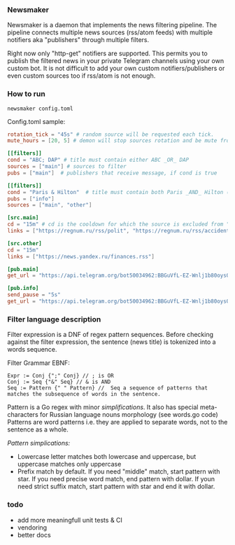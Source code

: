### Newsmaker

Newsmaker is a daemon that implements the news filtering pipeline. The pipeline connects multiple news sources (rss/atom feeds) with multiple notifiers aka "publishers"  through multiple filters.

Right now only "http-get" notifiers are supported.  This permits you to publish the filtered news in your private Telegram channels using your own custom bot.
It is not difficult to add your own custom notifiers/publishers or even custom sources too if rss/atom is not enough.


### How to run
```
newsmaker config.toml
```

Config.toml sample:

```toml
rotation_tick = "45s" # random source will be requested each tick.
mute_hours = [20, 5] # demon will stop sources rotation and be mute from 8pm till 5 am

[[filters]] 
cond = "ABC; DAP" # title must contain either ABC _OR_ DAP
sources = ["main"] # sources to filter
pubs = ["main"]  # publishers that receive message, if cond is true

[[filters]]
cond = "Paris & Hilton"  # title must contain both Paris _AND_ Hilton (in any order)
pubs = ["info"]
sources = ["main", "other"]

[src.main]
cd = "15m" # cd is the cooldown for which the source is excluded from "rotation" after it was requested.
links = ["https://regnum.ru/rss/polit", "https://regnum.ru/rss/accidents"]

[src.other]
cd = "15m"
links = ["https://news.yandex.ru/finances.rss"]

[pub.main]
get_url = "https://api.telegram.org/bot50034962:BBGuVfL-EZ-Wnlj1b80oysOkurJgZdbI/sendMessage?text=%s&chat_id=-20023152348394761&parse_mode=Markdown"

[pub.info]
send_pause = "5s"
get_url = "https://api.telegram.org/bot50034962:BBGuVfL-EZ-Wnlj1b80oysOkurJgZdbI/sendMessage?text=%s&chat_id=-20023152348394761&parse_mode=Markdown"
```

### Filter language description

Filter expression is a DNF of regex pattern sequences. Before checking against the filter expression, the sentence (news title) is tokenized into a words sequence.

Filter Grammar EBNF:
```
Expr := Conj {";" Conj} // ; is OR
Conj := Seq {"&" Seq} // & is AND
Seq := Pattern {" " Pattern} //  Seq a sequence of patterns that matches the subsequence of words in the sentence.
```

Pattern is a Go regex with minor *simplifications*. It also has special meta-characters for Russian language nouns morphology (see words.go code)
Patterns are word patterns i.e. they are applied to separate words, not to the sentence as a whole.

*Pattern simplications:*
- Lowercase letter matches both lowercase and uppercase, but uppercase matches only uppercase
- Prefix match by default. If you need "middle" match, start pattern with star. If you need precise word match, end pattern with dollar. If youn need strict suffix match, start pattern with star and end it with dollar.

### todo

- add more meaningfull unit tests & CI
- vendoring
- better docs






 